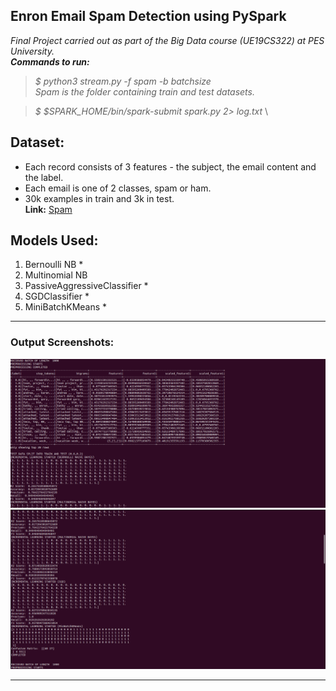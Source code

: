 ## Enron Email Spam Detection using PySpark
*Final Project carried out as part of the Big Data course (UE19CS322) at PES University.* \
***Commands to run:*** 
>*$ python3 stream.py -f spam -b batchsize* \
*Spam is the folder containing train and test datasets.* 

>*$ $SPARK_HOME/bin/spark-submit spark.py 2> log.txt* \
## Dataset:
- Each record consists of 3 features - the subject, the email content and the label. 
- Each email is one of 2 classes, spam or ham.
- 30k examples in train and 3k in test.
\
**Link:** [Spam](https://drive.google.com/drive/folders/1mMPa21_FInHVNOaG5irmve42Su6dI77K)

## Models Used:
1. Bernoulli NB *
2. Multinomial NB
3. PassiveAggressiveClassifier *
4. SGDClassifier *
5. MiniBatchKMeans *
-----
### Output Screenshots:
![***Output Screenshot 1***](ss1.png)
![***Output Screenshot 2***](ss2.png)

-----

